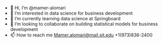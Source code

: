 - 👋 Hi, I’m @mamer-alomari
- 👀 I’m interested in data science for business development 
- 🌱 I’m currently learning data science at Springboard
- 💞️ I’m looking to collaborate on building statistical models for business development 
- 📫 How to reach me 
Mamer.alomari@mail.sit.edu
+1(973)836-2400
